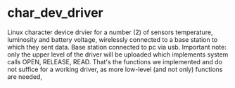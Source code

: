 # char_dev_driver
Linux character device drvier for a number (2) of sensors temperature, luminosity and battery voltage, wirelessly connected to a base station to which they sent data. Base station connected to pc via usb. Important note: only the upper level of the driver will be uploaded which implements system calls OPEN, RELEASE, READ. That's the functions we implemented and do not suffice for a working driver, as more low-level (and not only) functions are needed,
